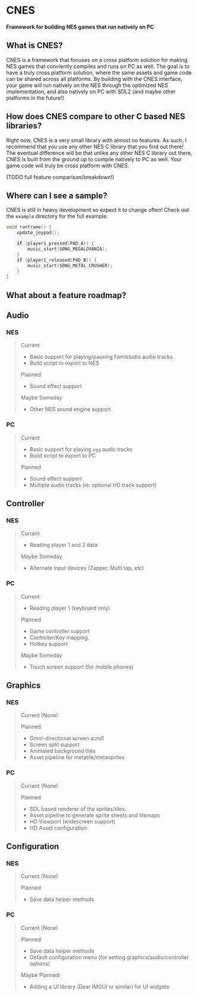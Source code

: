 # CNES

**Framework for building NES games that run natively on PC**

## What is CNES?

CNES is a framework that focuses on a cross platform solution for making
NES games that conviently compiles and runs on PC as well.
The goal is to have a truly cross platform solution, where the same assets
and game code can be shared across all platforms.
By building with the CNES interface, your game will run natively on the NES
through the optimized NES implementation, and also natively on PC with
SDL2 (and maybe other platforms in the future!)

## How does CNES compare to other C based NES libraries?

Right now, CNES is a very small library with almost no features.
As such, I recommend that you use any other NES C library that you find out there!
The eventual difference will be that unlike any other NES C library out there,
CNES is built from the ground up to compile natively to PC as well.
Your game code will truly be cross platform with CNES.

(TODO full feature comparison/breakdown!)

## Where can I see a sample?

CNES is still in heavy development so expect it to change often!
Check out the `example` directory for the full example.

```c
void runframe() {
    update_joypad();

    if (player1_pressed(PAD_A)) {
        music_start(SONG_MEGALOVANIA);
    }
    if (player1_released(PAD_B)) {
        music_start(SONG_METAL_CRUSHER);
    }
}
```

## What about a feature roadmap?

## Audio

### NES
>
>Current
>
> * Basic support for playing/pausing Famistudio audio tracks
> * Build script to export to NES
>
>Planned
>
> * Sound effect support
>
>Maybe Someday
>
> * Other NES sound engine support

### PC
>
>Current
>
> * Basic support for playing `ogg` audio tracks
> * Build script to export to PC
>
>Planned
>
> * Sound effect support
> * Multiple audio tracks (ie: optional HD track support)

## Controller

### NES

>Current
>
> * Reading player 1 and 2 data
>
>Maybe Someday
>
> * Alternate input devices (Zapper, Multi tap, etc)

### PC

>Current
>
> * Reading player 1 (keyboard only)
>
>Planned
>
> * Game controller support
> * Controller/Key mapping.
> * Hotkey support
>
>Maybe Someday
>
> * Touch screen support (for mobile phones)

## Graphics

### NES

>Current (None)
>
>Planned
>
> * Omni-directional screen scroll
> * Screen split support
> * Animated background tiles
> * Asset pipeline for metatile/metasprites

### PC

>Current (None)
>
>Planned
>
> * SDL based renderer of the sprites/tiles.
> * Asset pipeline to generate sprite sheets and tilemaps
> * HD Viewport (widescreen support)
> * HD Asset configuration

## Configuration

### NES

>Current (None)
>
>Planned
>
> * Save data helper methods

### PC

>Current (None)
>
>Planned
>
> * Save data helper methods
> * Default configuration menu (for setting graphics/audio/controller options)
>
>Maybe Planned:
>
> * Adding a UI library (Dear IMGUI or similar) for UI widgets
